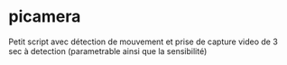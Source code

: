 # picamera
Petit script avec détection de mouvement et prise de capture video de 3 sec à detection (parametrable ainsi que la sensibilité)
